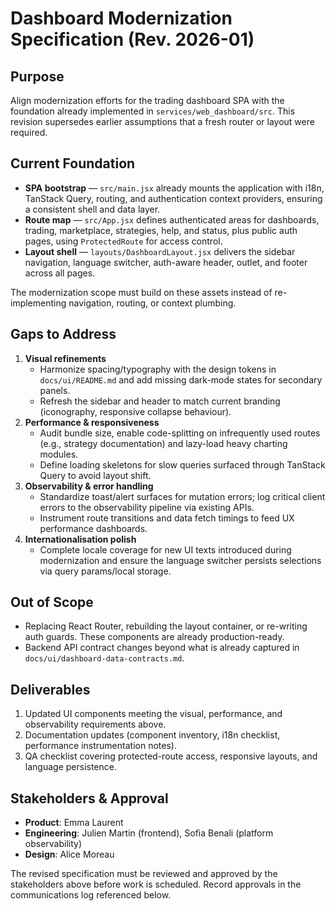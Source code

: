 # Dashboard Modernization Specification (Rev. 2026-01)

## Purpose
Align modernization efforts for the trading dashboard SPA with the foundation already implemented in `services/web_dashboard/src`. This revision supersedes earlier assumptions that a fresh router or layout were required.

## Current Foundation
- **SPA bootstrap** — `src/main.jsx` already mounts the application with i18n, TanStack Query, routing, and authentication context providers, ensuring a consistent shell and data layer.
- **Route map** — `src/App.jsx` defines authenticated areas for dashboards, trading, marketplace, strategies, help, and status, plus public auth pages, using `ProtectedRoute` for access control.
- **Layout shell** — `layouts/DashboardLayout.jsx` delivers the sidebar navigation, language switcher, auth-aware header, outlet, and footer across all pages.

The modernization scope must build on these assets instead of re-implementing navigation, routing, or context plumbing.

## Gaps to Address
1. **Visual refinements**
   - Harmonize spacing/typography with the design tokens in `docs/ui/README.md` and add missing dark-mode states for secondary panels.
   - Refresh the sidebar and header to match current branding (iconography, responsive collapse behaviour).
2. **Performance & responsiveness**
   - Audit bundle size, enable code-splitting on infrequently used routes (e.g., strategy documentation) and lazy-load heavy charting modules.
   - Define loading skeletons for slow queries surfaced through TanStack Query to avoid layout shift.
3. **Observability & error handling**
   - Standardize toast/alert surfaces for mutation errors; log critical client errors to the observability pipeline via existing APIs.
   - Instrument route transitions and data fetch timings to feed UX performance dashboards.
4. **Internationalisation polish**
   - Complete locale coverage for new UI texts introduced during modernization and ensure the language switcher persists selections via query params/local storage.

## Out of Scope
- Replacing React Router, rebuilding the layout container, or re-writing auth guards. These components are already production-ready.
- Backend API contract changes beyond what is already captured in `docs/ui/dashboard-data-contracts.md`.

## Deliverables
1. Updated UI components meeting the visual, performance, and observability requirements above.
2. Documentation updates (component inventory, i18n checklist, performance instrumentation notes).
3. QA checklist covering protected-route access, responsive layouts, and language persistence.

## Stakeholders & Approval
- **Product**: Emma Laurent
- **Engineering**: Julien Martin (frontend), Sofia Benali (platform observability)
- **Design**: Alice Moreau

The revised specification must be reviewed and approved by the stakeholders above before work is scheduled. Record approvals in the communications log referenced below.
